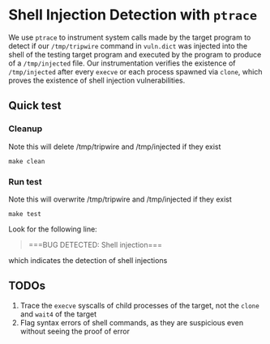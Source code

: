 # Shell Injection Detection with `ptrace`

We use `ptrace` to instrument system calls made by the target program to detect if our `/tmp/tripwire` command in `vuln.dict` was injected into the shell of the testing target program and executed by the program to produce of a `/tmp/injected` file.
Our instrumentation verifies the existence of `/tmp/injected` after every `execve` or each process spawned via `clone`, which proves the existence of shell injection vulnerabilities.

## Quick test

### Cleanup
Note this will delete /tmp/tripwire and /tmp/injected if they exist
```shell
make clean
```

### Run test
Note this will overwrite /tmp/tripwire and /tmp/injected if they exist
```shell
make test
```

Look for the following line:

> ===BUG DETECTED: Shell injection===

which indicates the detection of shell injections


## TODOs
1. Trace the `execve` syscalls of child processes of the target, not the `clone` and
   `wait4` of the target
2. Flag syntax errors of shell commands, as they are suspicious even without
   seeing the proof of error

